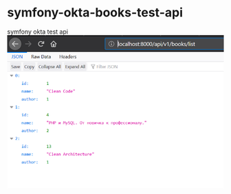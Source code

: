# symfony-okta-books-test-api
symfony okta test api
![](https://raw.githubusercontent.com/radioaktive/symfony-okta-books-test-api/master/docs/img/booklist.png)
